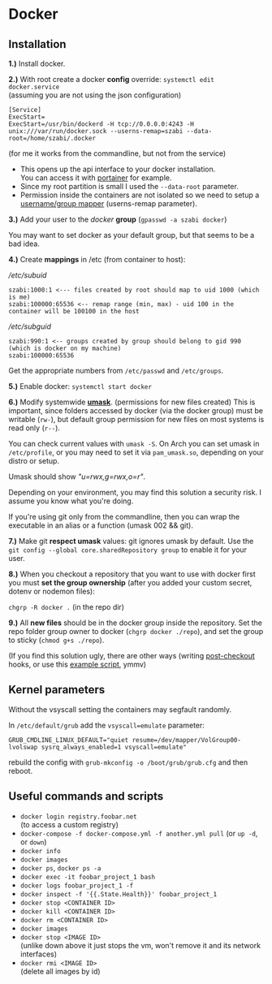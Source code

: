 # Docker

## Installation

**1.)**
Install docker.

**2.)**
With root create a docker **config** override: `systemctl edit docker.service`  
(assuming you are not using the json configuration)    

```
[Service]
ExecStart=
ExecStart=/usr/bin/dockerd -H tcp://0.0.0.0:4243 -H unix:///var/run/docker.sock --userns-remap=szabi --data-root=/home/szabi/.docker
```

(for me it works from the commandline, but not from the service)

- This opens up the api interface to your docker installation.  
 You can access it with [portainer](https://portainer.readthedocs.io/) for example.  
- Since my root partition is small I used the `--data-root` parameter.
- Permission inside the containers are not isolated so we need to setup
  a [username/group mapper](https://www.jujens.eu/posts/en/2017/Jul/02/docker-userns-remap/)
  (userns-remap parameter).

**3.)**
Add your user to the _docker_ **group** (`gpasswd -a szabi docker`)

You may want to set docker as your default group, but that seems
to be a bad idea.

**4.)**
Create **mappings** in /etc (from container to host):

_/etc/subuid_
```
szabi:1000:1 <--- files created by root should map to uid 1000 (which is me)
szabi:100000:65536 <-- remap range (min, max) - uid 100 in the container will be 100100 in the host
```

_/etc/subguid_
```
szabi:990:1 <-- groups created by group should belong to gid 990 (which is docker on my machine)
szabi:100000:65536
```

Get the appropriate numbers from `/etc/passwd` and `/etc/groups`.

**5.)**
Enable docker:  `systemctl start docker`

**6.)**
Modify systemwide **[umask](https://wiki.archlinux.org/index.php/umask)**.
(permissions for new files created) This is important,
since folders accessed by docker (via the docker group) must be writable (`rw-`), but
default group permission for new files on most systems is read only (`r--`).

You can check current values with `umask -S`. On Arch you can set umask
in `/etc/profile`, or you may need to set it via `pam_umask.so`, depending
on your distro or setup.

Umask should show _"u=rwx,g=rwx,o=r"_.

Depending on your environment, you may find this solution a security risk.
I assume you know what you're doing.

If you're using git only from the commandline, then you can wrap
the executable in an alias or a function (umask 002 && git).

**7.)**
Make git **respect umask** values: git ignores umask by default. Use the
`git config --global core.sharedRepository group` to enable it for your user.

**8.)**
When you checkout a repository that you want to use with docker
first you must **set the group ownership** (after you added your custom
secret, dotenv or nodemon files):

`chgrp -R docker .` (in the repo dir)

**9.)**
All **new files** should be in the docker group inside the
repository. Set the repo folder group owner to docker (`chgrp docker ./repo`),
and set the group to sticky (`chmod g+s ./repo`).

(If you find this solution ugly, there are other ways (writing
[post-checkout](https://git-scm.com/docs/githooks#_post_checkout) hooks,
or use this [example script](https://github.com/git/git/blob/master/contrib/hooks/setgitperms.perl),
ymmv)

## Kernel parameters

Without the vsyscall setting the containers may segfault randomly.

In `/etc/default/grub` add the `vsyscall=emulate` parameter:

```
GRUB_CMDLINE_LINUX_DEFAULT="quiet resume=/dev/mapper/VolGroup00-lvolswap sysrq_always_enabled=1 vsyscall=emulate"
```

rebuild the config with `grub-mkconfig -o /boot/grub/grub.cfg`
and then reboot.

## Useful commands and scripts

- `docker login registry.foobar.net`  
  (to access a custom registry)
- `docker-compose -f docker-compose.yml -f another.yml pull` (or `up -d`, or `down`)
- `docker info`
- `docker images`
- `docker ps`, `docker ps -a`
- `docker exec -it foobar_project_1 bash`
- `docker logs foobar_project_1 -f`
- `docker inspect -f '{{.State.Health}}' foobar_project_1`
- `docker stop <CONTAINER ID>`
- `docker kill <CONTAINER ID>`
- `docker rm <CONTAINER ID>`
- `docker images`
- `docker stop <IMAGE ID>`  
  (unlike down above it just stops the vm, won't remove it and its network interfaces)
- `docker rmi <IMAGE ID>`  
  (delete all images by id)
